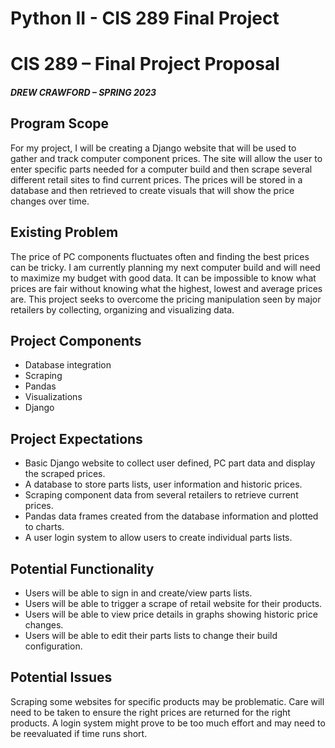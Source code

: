 
# Python II - CIS 289 Final Project

# CIS 289 – Final Project Proposal 
##### DREW CRAWFORD – SPRING 2023

## Program Scope
For my project, I will be creating a Django website that will be used to gather and track computer component prices. The site will allow the user to enter specific parts needed for a computer build and then scrape several different retail sites to find current prices. The prices will be stored in a database and then retrieved to create visuals that will show the price changes over time. 
## Existing Problem
The price of PC components fluctuates often and finding the best prices can be tricky. I am currently planning my next computer build and will need to maximize my budget with good data.  It can be impossible to know what prices are fair without knowing what the highest, lowest and average prices are. This project seeks to overcome the pricing manipulation seen by major retailers by collecting, organizing and visualizing data. 
## Project Components
- Database integration
- Scraping
- Pandas
- Visualizations 
- Django
## Project Expectations
- Basic Django website to collect user defined, PC part data and display the scraped prices.
- A database to store parts lists, user information and historic prices.
- Scraping component data from several retailers to retrieve current prices.
- Pandas data frames created from the database information and plotted to charts.
- A user login system to allow users to create individual parts lists.
## Potential Functionality
- Users will be able to sign in and create/view parts lists.
- Users will be able to trigger a scrape of retail website for their products.
- Users will be able to view price details in graphs showing historic price changes.
- Users will be able to edit their parts lists to change their build configuration.
## Potential Issues
Scraping some websites for specific products may be problematic. Care will need to be taken to ensure the right prices are returned for the right products. 
A login system might prove to be too much effort and may need to be reevaluated if time runs short.
